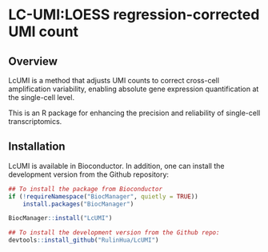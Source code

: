 # LC-UMI:LOESS regression-corrected UMI count

## Overview
LcUMI is a method that adjusts UMI counts to correct cross-cell amplification variability, enabling absolute gene expression quantification at the single-cell level.

This is an R package for enhancing the precision and reliability of single-cell transcriptomics. 

## Installation
LcUMI is available in Bioconductor. In addition, one can install the development version from the Github repository:
``` r
## To install the package from Bioconductor
if (!requireNamespace("BiocManager", quietly = TRUE))
    install.packages("BiocManager")

BiocManager::install("LcUMI")

## To install the development version from the Github repo:
devtools::install_github("RulinHua/LcUMI")
```
